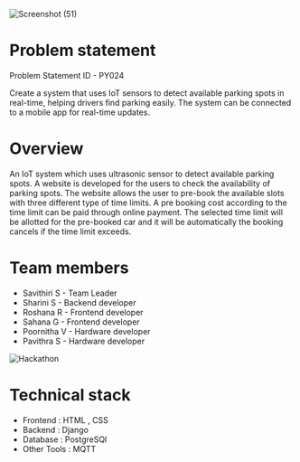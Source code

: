 ![Screenshot (51)](https://github.com/user-attachments/assets/788d5463-5d35-4efa-be4f-08d4ecedfb81)

# Problem statement

Problem Statement ID - PY024

Create a system that uses IoT sensors to detect available parking spots in real-time, helping drivers find parking easily. The system can be connected to a mobile app for real-time updates.

# Overview
An IoT system which uses ultrasonic sensor to detect available parking spots. A website is developed for the users to check the availability of parking spots. The website allows the user to pre-book the available slots with three different type of time limits.
A pre booking cost according to the time limit can be paid through online payment.
The selected time limit will be allotted for the pre-booked car and it will be automatically the booking cancels if the time limit exceeds.

# Team members 

- Savithiri S      - Team Leader
- Sharini S        - Backend developer
- Roshana R        - Frontend developer
- Sahana G         - Frontend developer
- Poornitha V      - Hardware developer
- Pavithra S       - Hardware developer

![Hackathon](https://github.com/user-attachments/assets/9417938e-0b7e-4892-bee8-d30254a1834c)

  # Technical stack

  - Frontend    : HTML , CSS
  - Backend     : Django
  - Database    : PostgreSQl
  - Other Tools : MQTT





